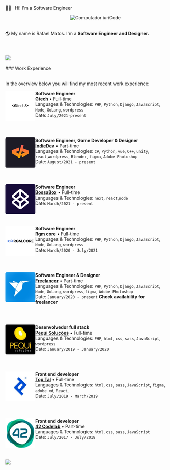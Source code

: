 🖖🏼 &nbsp; Hi! I'm a Software Engineer 

<img src="https://raw.githubusercontent.com/MicaelliMedeiros/micaellimedeiros/master/image/computer-illustration.png" min-width="200px" max-width="200px" width="300px" align="right" alt="Computador iuriCode">
<br>
<br>
<p align="left"> 
  🌎 My name is Rafael Matos. I'm a <strong>Software Engineer and Designer.</strong><br>
</p>
<br>
<br>
<img  src="https://github-readme-streak-stats.herokuapp.com?user=rafaelmatostj&theme=midnight-purple" style="max-width:100%;" width="430" align="middle">

<br>
<br>
### Work Experience
<br><br>

In the overview below you will find my most recent work experience:

[<img align="left" height="94px" width="94px" alt="Gtech" src="work/gtech.png"/>](#/)

**Software Engineer** \
[**Gtech**](#) • Full-time \
Languages & Technologies: `PHP`, `Python`, `Django`, `JavaScript`, `Node`, `GoLang`, `wordpress`\
Date: `July/2021-present`	

<br/><br/>

[<img align="left" height="94px" width="94px" alt="Gtech" src="work/devindie.png"/>](#/)

**Software Engineer, Game Developer & Designer** \
[**IndieDev**](https://rafael.cf) • Part-time \
Languages & Technologies: `C#`, `Python`, `vue`, `C++`, `unity`, `react`,`wordpress`, `Blender`, `figma`, `Adobe Photoshop` \
Date: `August/2021 - present`

<br/><br/>

[<img align="left" height="94px" width="94px" alt="Gtech" src="work/bossabox.png"/>](#/)

**Software Engineer** \
[**BossaBox**](https://bossabox.com/para-empresas) • Full-time \
Languages & Technologies: `next`, `react`,`node` \
Date: `March/2021 - present`

<br/><br/>

[<img align="left" height="94px" width="94px" alt="Gtech" src="work/regmcore.png"/>](#/)

**Software Engineer** \
[**Rgm core**](https://rgmcore.cf) • Full-time \
Languages & Technologies: `PHP`, `Python`, `Django`, `JavaScript`, `Node`, `GoLang`, `wordpress` \
Date: `March/2020 - July/2021`

<br/><br/>

[<img align="left" height="94px" width="94px" alt="Gtech" src="work/freelancer.png"/>](#/)

**Software Engineer & Designer** \
[**Freelancer**](#) • Part-time\
Languages & Technologies: `PHP`, `Python`, `Django`, `JavaScript`, `Node`, `GoLang`, `wordpress`,`figma`, `Adobe Photoshop` \
Date: `January/2020 - present` **Check availability for freelancer**

<br/><br/>

[<img align="left" height="94px" width="94px" alt="Gtech" src="work/pequi.png"/>](#/)

**Desenvolvedor full stack** \
[**Pequi Soluções**](https://github.com/PequiSolucoes) • Full-time \
Languages & Technologies: `PHP`, `html`, `css`, `sass`, `JavaScript`,  `wordpress` \
Date: `January/2019 - January/2020`

<br/><br/>

[<img align="left" height="94px" width="94px" alt="Gtech" src="work/toptal.png"/>](#/)

**Front end developer** \
[**Top Tal**](https://www.toptal.com) • Full-time \
Languages & Technologies: `html`, `css`, `sass`, `JavaScript`, `figma`, `adobe xd`, `React`,   \
Date: `July/2019 - March/2019`

<br/><br/>

[<img align="left" height="94px" width="94px" alt="Gtech" src="work/42codelabs.png"/>](#/)

**Front end developer** \
[**42 Codelab**](http://www.42codelab.com) • Part-time \
Languages & Technologies: `html`, `css`, `sass`, `JavaScript`   \
Date: `July/2017 - July/2018`

<br/><br/>

<p>
  <a href="https://www.instagram.com/rafamatosdev/" alt="Instagram">
    <img src="https://img.shields.io/badge/-Instagram-1C1C1C?style=for-the-badge&logo=Instagram&logoColor=00FFFF&link=https://www.instagram.com/iuricode"/>
  </a> 
</p>
